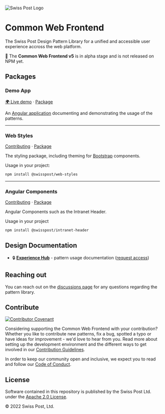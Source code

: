 <br>

![Swiss Post Logo](https://www.post.ch/-/media/portal-opp/global/logos/logo---die-post.svg?vs=2&sc_lang=en)


# Common Web Frontend

The Swiss Post Design Pattern Library for a unified and accessible user experience accross the web platform.

🚧 The **Common Web Frontend v5** is in alpha stage and is not released on NPM yet.


## Packages

### Demo App
[🌍 Live demo](https://swisspost-web-frontend.netlify.app/) · [Package](/packages/web-demo/)

An [Angular application](https://angular.io/) documenting and demonstrating the usage of the patterns.

<hr style="height:1px;border-width:1px">

### Web Styles
[Contributing](/packages/web-styles/README.md) · [Package](/packages/web-styles/)

The styling package, including theming for [Bootstrap](https://getbootstrap.com/) components. 

Usage in your project:
```bash
npm install @swisspost/web-styles
```


<hr>

### Angular Components
[Contributing](/packages/angular-components/projects/swisspost-intranet-header/) · [Package](/packages/angular-components/)

Angular Components such as the Intranet Header.

Usage in your project
```bash
npm install @swisspost/intranet-header
```


## Design Documentation

- 🔒 **[Experience Hub](https://www.experience-hub.ch/document/2803)** - pattern usage documentation ([request access](https://www.experience-hub.ch/request-access/))


## Reaching out

You can reach out on the [discussions page](https://github.com/swisspost/web-frontend/discussions) for any questions regarding the pattern library.


## Contribute

[![Contributor Covenant](https://img.shields.io/badge/Contributor%20Covenant-2.1-4baaaa.svg)](code_of_conduct.md)

Considering supporting the Common Web Frontend with your contribution? Whether you like to contribute new patterns, fix a bug, spotted a typo or have ideas for improvement - we'd love to hear from you. Read more about setting up the development environment and the different ways to get involved in our [Contribution Guidelines](/CONTRIBUTING.md). 

In order to keep our community open and inclusive, we expect you to read and follow our [Code of Conduct](/CODE_OF_CONDUCT.md).


## License

Software contained in this repository is published by the Swiss Post Ltd. under the [Apache 2.0 License](./LICENSE).

© 2022 Swiss Post, Ltd.
